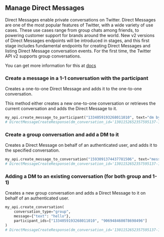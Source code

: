 ## Manage Direct Messages

Direct Messages enable private conversations on Twitter. Direct Messages are one of the most popular features of Twitter, with a wide variety of use cases. These use cases range from group chats among friends, to powering customer support for brands around the world. New v2 versions of Direct Messages endpoints will be introduced in stages, and this first stage includes fundamental endpoints for creating Direct Messages and listing Direct Message conversation events. For the first time, the Twitter API v2 supports group conversations.

You can get more information for this at [docs](https://developer.twitter.com/en/docs/twitter-api/direct-messages/manage/introduction)


### Create a message in a 1-1 conversation with the participant

Creates a one-to-one Direct Message and adds it to the one-to-one conversation. 

This method either creates a new one-to-one conversation or retrieves the current conversation and adds the Direct Message to it.

```python
my_api.create_message_to_participant("1334059193268011010", text="dm by api")
# DirectMessageCreateResponse(dm_conversation_id='1301152652357595137-1334059193268011010', dm_event_id='1593234034146279428')
```

### Create a group conversation and add a DM to it

Creates a Direct Message on behalf of an authenticated user, and adds it to the specified conversation.

```python
my_api.create_message_to_conversation("1593091374437781506", text="message by api")
# DirectMessageCreateResponse(dm_conversation_id='1301152652357595137-1334059193268011010', dm_event_id='1593234034146279428')
```

### Adding a DM to an existing conversation (for both group and 1-1)

Creates a new group conversation and adds a Direct Message to it on behalf of an authenticated user.

```python
my_api.create_conversation(
    conversation_type="group", 
    message={"text": "hello"}, 
    participant_ids=["1334059193268011010", "906948460078698496"]
)
# DirectMessageCreateResponse(dm_conversation_id='1301152652357595137-1334059193268011010', dm_event_id='1593234034146279428')
```
